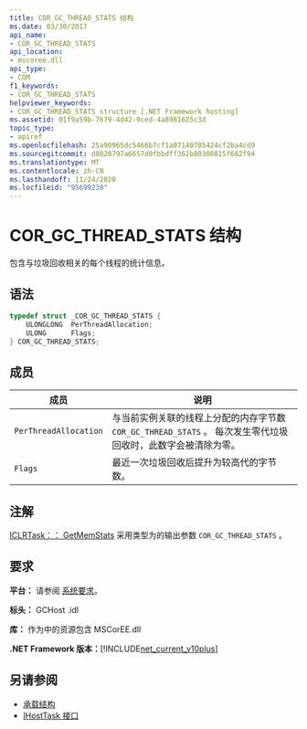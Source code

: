 ```yaml
---
title: COR_GC_THREAD_STATS 结构
ms.date: 03/30/2017
api_name:
- COR_GC_THREAD_STATS
api_location:
- mscoree.dll
api_type:
- COM
f1_keywords:
- COR_GC_THREAD_STATS
helpviewer_keywords:
- COR_GC_THREAD_STATS structure [.NET Framework hosting]
ms.assetid: 01f9a59b-7679-4d42-9ced-4a8981625c3d
topic_type:
- apiref
ms.openlocfilehash: 25a90965dc5466b7cf1a07140705424cf2ba4cd9
ms.sourcegitcommit: d8020797a6657d0fbbdff362b80300815f682f94
ms.translationtype: MT
ms.contentlocale: zh-CN
ms.lasthandoff: 11/24/2020
ms.locfileid: "95699230"
---
```

# <a name="cor_gc_thread_stats-structure"></a>COR_GC_THREAD_STATS 结构

包含与垃圾回收相关的每个线程的统计信息。  
  
## <a name="syntax"></a>语法  
  
```cpp  
typedef struct _COR_GC_THREAD_STATS {  
    ULONGLONG  PerThreadAllocation;
    ULONG      Flags;
} COR_GC_THREAD_STATS;  
```  
  
## <a name="members"></a>成员  
  
|成员|说明|  
|------------|-----------------|  
|`PerThreadAllocation`|与当前实例关联的线程上分配的内存字节数 `COR_GC_THREAD_STATS` 。 每次发生零代垃圾回收时，此数字会被清除为零。|  
|`Flags`|最近一次垃圾回收后提升为较高代的字节数。|  
  
## <a name="remarks"></a>注解  

 [ICLRTask：： GetMemStats](iclrtask-getmemstats-method.md) 采用类型为的输出参数 `COR_GC_THREAD_STATS` 。  
  
## <a name="requirements"></a>要求  

 **平台：** 请参阅 [系统要求](../../get-started/system-requirements.md)。  
  
 **标头：** GCHost .idl  
  
 **库：** 作为中的资源包含 MSCorEE.dll  
  
 **.NET Framework 版本：**[!INCLUDE[net_current_v10plus](../../../../includes/net-current-v10plus-md.md)]  
  
## <a name="see-also"></a>另请参阅

- [承载结构](hosting-structures.md)
- [IHostTask 接口](ihosttask-interface.md)
